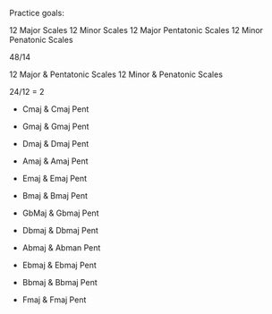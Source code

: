 Practice goals:

12 Major Scales
12 Minor Scales
12 Major Pentatonic Scales
12 Minor Penatonic Scales

48/14

12 Major & Pentatonic Scales
12 Minor & Penatonic Scales

24/12 = 2

* Cmaj & Cmaj Pent
* Gmaj & Gmaj Pent
* Dmaj & Dmaj Pent
* Amaj & Amaj Pent

* Emaj & Emaj Pent
* Bmaj & Bmaj Pent
* GbMaj & Gbmaj Pent
* Dbmaj & Dbmaj Pent

* Abmaj & Abman Pent
* Ebmaj & Ebmaj Pent
* Bbmaj & Bbmaj Pent
* Fmaj & Fmaj Pent